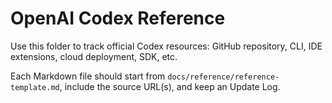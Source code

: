 # OpenAI Codex Reference

Use this folder to track official Codex resources: GitHub repository, CLI, IDE extensions, cloud deployment, SDK, etc.

Each Markdown file should start from `docs/reference/reference-template.md`, include the source URL(s), and keep an Update Log.
